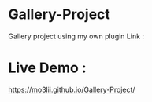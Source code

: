# Gallery-Project
Gallery project using my own plugin 
Link : 
# Live Demo : 
https://mo3lii.github.io/Gallery-Project/
